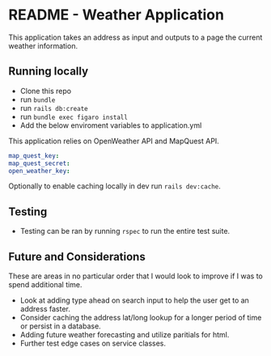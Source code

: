 # README - Weather Application

This application takes an address as input and outputs to a page the current weather information.

## Running locally

* Clone this repo
* run `bundle`
* run `rails db:create`
* run `bundle exec figaro install`
* Add the below enviroment variables to application.yml

This application relies on OpenWeather API and MapQuest API.

``` yml
map_quest_key:
map_quest_secret:
open_weather_key:
```

Optionally to enable caching locally in dev run `rails dev:cache`.

## Testing

* Testing can be ran by running `rspec` to run the entire test suite.

## Future and Considerations
These are areas in no particular order that I would look to improve if I was to spend additional time.

* Look at adding type ahead on search input to help the user get to an address faster.
* Consider caching the address lat/long lookup for a longer period of time or persist in a database.
* Adding future weather forecasting and utilize paritials for html.
* Further test edge cases on service classes.
